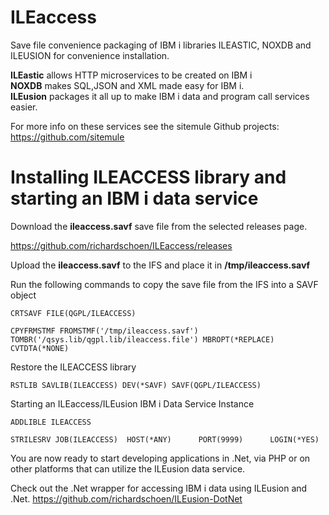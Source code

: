 # ILEaccess
Save file convenience packaging of IBM i libraries ILEASTIC, NOXDB and ILEUSION for convenience installation. 

**ILEastic** allows HTTP microservices to be created on IBM i</br>
**NOXDB** makes SQL,JSON and XML made easy for IBM i.</br>
**ILEusion** packages it all up to make IBM i data and program call services easier. </br>

For more info on these services see the sitemule Github projects:
https://github.com/sitemule

# Installing ILEACCESS library and starting an IBM i data service

Download the **ileaccess.savf** save file from the selected releases page. 

https://github.com/richardschoen/ILEaccess/releases

Upload the **ileaccess.savf** to the IFS and place it in **/tmp/ileaccess.savf**

Run the following commands to copy the save file from the IFS into a SAVF object

`CRTSAVF FILE(QGPL/ILEACCESS)`
 
`CPYFRMSTMF FROMSTMF('/tmp/ileaccess.savf') TOMBR('/qsys.lib/qgpl.lib/ileaccess.file') MBROPT(*REPLACE) CVTDTA(*NONE)`

Restore the ILEACCESS library

`RSTLIB SAVLIB(ILEACCESS) DEV(*SAVF) SAVF(QGPL/ILEACCESS)`

Starting an ILEaccess/ILEusion IBM i Data Service Instance

`ADDLIBLE ILEACCESS`

`STRILESRV JOB(ILEACCESS) 
          HOST(*ANY)     
          PORT(9999)     
          LOGIN(*YES)`

You are now ready to start developing applications in .Net, via PHP or on other platforms that can utilize the ILEusion data service. 

Check out the .Net wrapper for accessing IBM i data using ILEusion and .Net. 
https://github.com/richardschoen/ILEusion-DotNet

